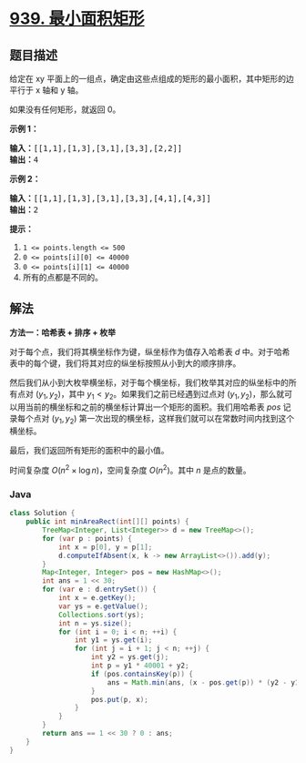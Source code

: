 # [939. 最小面积矩形](https://leetcode.cn/problems/minimum-area-rectangle)

## 题目描述

<p>给定在 xy 平面上的一组点，确定由这些点组成的矩形的最小面积，其中矩形的边平行于 x 轴和 y 轴。</p>

<p>如果没有任何矩形，就返回 0。</p>

<p><strong>示例 1：</strong></p>

<pre><strong>输入：</strong>[[1,1],[1,3],[3,1],[3,3],[2,2]]
<strong>输出：</strong>4
</pre>

<p><strong>示例 2：</strong></p>

<pre><strong>输入：</strong>[[1,1],[1,3],[3,1],[3,3],[4,1],[4,3]]
<strong>输出：</strong>2
</pre>

<p><strong>提示：</strong></p>

<ol>
	<li><code>1 &lt;= points.length &lt;= 500</code></li>
	<li><code>0 &lt;=&nbsp;points[i][0] &lt;=&nbsp;40000</code></li>
	<li><code>0 &lt;=&nbsp;points[i][1] &lt;=&nbsp;40000</code></li>
	<li>所有的点都是不同的。</li>
</ol>

## 解法

**方法一：哈希表 + 排序 + 枚举**

对于每个点，我们将其横坐标作为键，纵坐标作为值存入哈希表 $d$ 中。对于哈希表中的每个键，我们将其对应的纵坐标按照从小到大的顺序排序。

然后我们从小到大枚举横坐标，对于每个横坐标，我们枚举其对应的纵坐标中的所有点对 $(y_1, y_2)$，其中 $y_1 \lt y_2$。如果我们之前已经遇到过点对 $(y_1, y_2)$，那么就可以用当前的横坐标和之前的横坐标计算出一个矩形的面积。我们用哈希表 $pos$ 记录每个点对 $(y_1, y_2)$ 第一次出现的横坐标，这样我们就可以在常数时间内找到这个横坐标。

最后，我们返回所有矩形的面积中的最小值。

时间复杂度 $O(n^2 \times \log n)$，空间复杂度 $O(n^2)$。其中 $n$ 是点的数量。

### **Java**

```java
class Solution {
    public int minAreaRect(int[][] points) {
        TreeMap<Integer, List<Integer>> d = new TreeMap<>();
        for (var p : points) {
            int x = p[0], y = p[1];
            d.computeIfAbsent(x, k -> new ArrayList<>()).add(y);
        }
        Map<Integer, Integer> pos = new HashMap<>();
        int ans = 1 << 30;
        for (var e : d.entrySet()) {
            int x = e.getKey();
            var ys = e.getValue();
            Collections.sort(ys);
            int n = ys.size();
            for (int i = 0; i < n; ++i) {
                int y1 = ys.get(i);
                for (int j = i + 1; j < n; ++j) {
                    int y2 = ys.get(j);
                    int p = y1 * 40001 + y2;
                    if (pos.containsKey(p)) {
                        ans = Math.min(ans, (x - pos.get(p)) * (y2 - y1));
                    }
                    pos.put(p, x);
                }
            }
        }
        return ans == 1 << 30 ? 0 : ans;
    }
}
```
